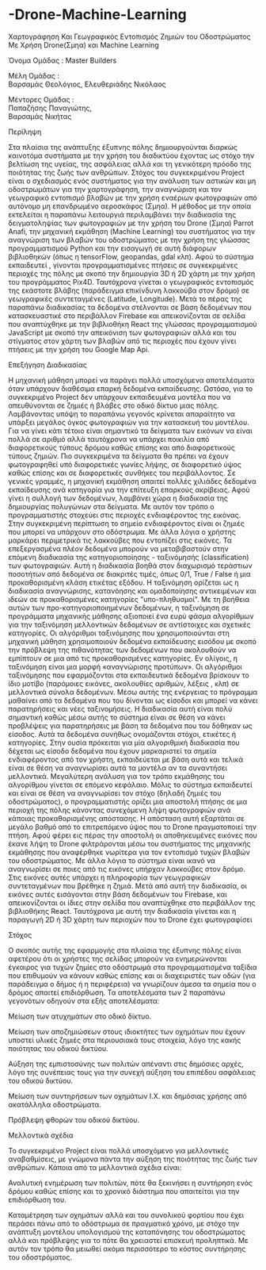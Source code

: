 # -Drone-Machine-Learning
Χαρτογράφηση Και Γεωγραφικός Εντοπισμός Ζημιών του Οδοστρώματος Με Χρήση Drone(Σμηα) και Machine Learning

Όνομα Ομάδας : Master Builders 

Μέλη Ομάδας :  
Βαρσαμάς Θεολόγιος, 
Ελευθεριάδης Νικόλαος  

Μέντορες Ομάδας :  
Παπαζήσης Παναγιώτης,  
Βαρσαμάς Νικήτας 

Περίληψη 

Στα πλαίσια της ανάπτυξης έξυπνης πόλης δημιουργούνται διαρκώς καινοτόμα συστήματα με την χρήση του διαδικτύου έχοντας ως στόχο την βελτίωση της υγείας, της ασφάλειας αλλά και τη γενικότερη πρόοδο της ποιότητας της ζωής των ανθρώπων. Στόχος του συγκεκριμένου Project είναι ο σχεδιασμός ενός συστήματος για την ανάλυση των αστικών και μη οδοστρωμάτων για την χαρτογράφηση, την αναγνώριση και τον γεωγραφικό εντοπισμό βλαβών με την χρήση εναέριων φωτογραφιών από αυτόνομο μη επανδρωμένο αεροσκάφος (Σμηα). Η μέθοδος με την οποία εκτελείται η παραπάνω λειτουργιά περιλαμβάνει την διαδικασία της δειγματοληψίας των φωτογραφιών με την χρήση του Drone (Σμηα) Parrot Anafi, την μηχανική εκμάθηση (Machine Learning) του συστήματος για την αναγνώριση των βλαβών του οδοστρώματος με την χρήση της γλώσσας προγραμματισμού Python και την εισαγωγή σε αυτή διάφορων βιβλιοθηκών (όπως η tensorFlow, geopandas, gdal κλπ). Αφού το σύστημα εκπαιδευτεί , γίνονται προγραμματισμένες πτήσεις σε συγκεκριμένες περιοχές της πόλης με σκοπό την δημιουργία 3D ή 2D χάρτη με την χρήση του προγράμματος Pix4D. Ταυτόχρονα γίνεται ο γεωγραφικός εντοπισμός της εκάστοτε βλάβης (παράδειγμα επικίνδυνη λακκούβα στον δρόμο) σε γεωγραφικές συντεταγμένες (Latitude, Longitude). Μετά το πέρας της παραπάνω διαδικασίας τα δεδομένα στέλνονται σε βάση δεδομένων που κατασκευαστικέ στο περιβάλλον Firebase και απεικονίζονται σε σελίδα που αναπτύχθηκε με την βιβλιοθήκη React  της γλώσσας προγραμματισμού JavaScript με σκοπό την απεικόνιση των φωτογραφιών αλλά και του στίγματος στον χάρτη των βλαβών από τις περιοχές που έχουν γίνει πτήσεις με την χρήση του Google Map Api. 
 

 

Επεξήγηση Διαδικασίας 

Η μηχανική μάθηση μπορεί να παράγει πολλά υποσχόμενα αποτελέσματα όταν υπάρχουν διαθέσιμα επαρκή δεδομένα εκπαίδευσης. Ωστόσο, για το συγκεκριμένο Project δεν υπάρχουν εκπαιδευμένα μοντέλα που να απευθύνονται σε ζημιές ή βλάβες στο οδικό δίκτυο μιας πόλης. Λαμβάνοντας υπόψη το παραπάνω γεγονός κρίνεται απαραίτητο να υπάρξει μεγάλος όγκος φωτογραφιών για την κατασκευή του μοντέλου. Για να γίνει κάτι τέτοιο είναι σημαντικό τα δείγματα των εικόνων να είναι πολλά σε αριθμό αλλά ταυτόχρονα να υπάρχει ποικιλία από διαφορετικούς τύπους δρόμου καθώς επίσης και από διαφορετικούς τύπους ζημιών. Πιο συγκεκριμένα τα δείγματα θα πρέπει να έχουν φωτογραφηθεί υπό διαφορετικές γωνίες λήψης, σε διαφορετικό ύψος καθώς επίσης και σε διαφορετικές συνθήκες του περιβάλλοντος. Σε γενικές γραμμές, η μηχανική εκμάθηση απαιτεί πολλές χιλιάδες δεδομένα εκπαίδευσης ανά κατηγορία για την επίτευξη επαρκούς ακρίβειας. Αφού γίνει η συλλογή των δεδομένων, λαμβάνει χώρα η διαδικασία της δημιουργίας πολυγώνων στα δείγματα. Με αυτόν τον τρόπο ο προγραμματιστής στοχεύει στις περιοχές ενδιαφέροντος της εικόνας. Στην συγκεκριμένη περίπτωση το σημείο ενδιαφέροντος είναι οι ζημιές που μπορεί να υπάρχουν στο οδόστρωμα. Με άλλα λόγια ο χρήστης μαρκάρει περιμετρικά τις λακκούβες που εντοπίζει στις εικόνες. Τα επεξεργασμένα πλέον δεδομένα μπορούν να μεταβιβαστούν στην επόμενη διαδικασία της κατηγοριοποίησης - ταξινόμησής (classification) των φωτογραφιών. Αυτή η διαδικασία βοηθά στον διαχωρισμό τεράστιων ποσοτήτων από δεδομένα σε διακριτές τιμές, όπως 0/1, True / False ή μια προκαθορισμένη κλάση ετικέτας εξόδου. Η ταξινόμηση ορίζεται ως η διαδικασία αναγνώρισης, κατανόησης και ομαδοποίησης αντικειμένων και ιδεών σε προκαθορισμένες κατηγορίες "υπο-πληθυσμοί". Με τη βοήθεια αυτών των προ-κατηγοριοποιημένων δεδομένων, η ταξινόμηση σε προγράμματα μηχανικής μάθησης αξιοποιεί ένα ευρύ φάσμα αλγορίθμων για την ταξινόμηση μελλοντικών δεδομένων σε αντίστοιχες και σχετικές κατηγορίες. Οι αλγόριθμοι ταξινόμησης που χρησιμοποιούνται στη μηχανική μάθηση χρησιμοποιούν δεδομένα εκπαίδευσης εισόδου με σκοπό την πρόβλεψη της πιθανότητας των δεδομένων που ακολουθούν να εμπίπτουν σε μια από τις προκαθορισμένες κατηγορίες. Εν ολίγοις, η ταξινόμηση είναι μια μορφή «αναγνώρισης προτύπων». Οι αλγόριθμοι ταξινόμησης που εφαρμόζονται στα εκπαιδευτικά δεδομένα βρίσκουν το ίδιο μοτίβο (παρόμοιες εικόνες, ακολουθίες αριθμών, λέξεις , κλπ) σε μελλοντικά σύνολα δεδομένων. Μέσω αυτής της ενέργειας το πρόγραμμα μαθαίνει από τα δεδομένα που του δίνονται ως είσοδοι και μπορεί να κάνει παρατηρήσεις και νέες ταξινομήσεις. Η διαδικασία αυτή είναι πολύ σημαντική καθώς μέσω αυτής το σύστημα είναι σε θέση να κάνει προβλέψεις για παρατηρήσεις με βάση τα δεδομένα που του δόθηκαν ως είσοδος. Αυτά τα δεδομένα συνήθως ονομάζονται στόχοι, ετικέτες ή κατηγορίες. Στην ουσία πρόκειται για μία αλγοριθμική διαδικασία που δέχεται ως είσοδο δεδομένα που έχουν μαρκαριστεί τα σημεία ενδιαφέροντος από τον χρήστη, εκπαιδεύεται με βάση αυτά και τελικά είναι σε θέση να αναγνωρίσει αυτά τα μοντέλα αν τα συναντήσει μελλοντικά. Μεγαλύτερη ανάλυση για τον τρόπο εκμάθησης του αλγορίθμου γίνεται σε επόμενο κεφάλαιο. Μόλις το σύστημα εκπαιδευτεί και είναι σε θέση να αναγνωρίσει τον στόχο (δηλαδή ζημιές του οδοστρώματος), ο προγραμματιστής ορίζει μια αποστολή πτήσης σε μια περιοχή της πόλης κάνοντας συνεχόμενη λήψη φωτογραφιών ανά κάποιας προκαθορισμένης απόστασης. Η απόσταση αυτή εξαρτάται σε μεγάλο βαθμό από το επιτρεπόμενο ύψος που το Drone πραγματοποιεί την πτήση. Αφού φέρει εις πέρας την αποστολή οι αποθηκευμένες εικόνες που έκανε λήψη το Drone φιλτράρονται μέσω του συστήματος της μηχανικής εκμάθησης που αναφέρθηκε νωρίτερα για τον εντοπισμό τυχών βλαβών του οδοστρώματος. Με άλλα λόγια το σύστημα είναι ικανό να αναγνωρίσει σε ποιες από τις εικόνες υπήρχαν λακκούβες στον δρόμο. Στις εικόνες αυτές υπάρχει η πληροφορία των γεωγραφικών συντεταγμένων που βρέθηκε η ζημιά. Μετά από αυτή την διαδικασία, οι εικόνες αυτές εισάγονται στην βάση δεδομένων του Firebase, και απεικονίζονται οι ίδιες στην σελίδα που αναπτύχθηκε στο περιβάλλον της βιβλιοθήκης React. Ταυτόχρονα με αυτή την διαδικασία γίνεται και η παραγωγή 2D ή 3D χάρτη των περιοχών που το Drone έχει φωτογραφίσει

Στόχος 

Ο σκοπός αυτής της εφαρμογής στα πλαίσια της έξυπνης πόλης είναι αφετέρου ότι οι χρήστες της σελίδας μπορούν να ενημερώνονται έγκαιρος για τυχών ζημίες στο οδόστρωμά στα προγραμματισμένα ταξίδια που επιθυμούν να κάνουν καθώς επίσης και οι διαχειριστές των οδών (για παράδειγμα ο δήμος ή η περιφέρεια) να γνωρίζουν άμεσα τα σημεία που ο δρόμος απαιτεί επιδιόρθωση. Τα αποτελέσματα των 2 παραπάνω γεγονότων οδηγούν στα εξής αποτελέσματα: 

Μείωση των ατυχημάτων στο οδικό δίκτυο. 

Μείωση των αποζημιώσεων στους ιδιοκτήτες των οχημάτων που έχουν υποστεί υλικές ζημιές στα περιουσιακά τους στοιχεία, λόγο της κακής ποιότητας του οδικού δικτύου. 

Αύξηση της εμπιστοσύνης των πολιτών απέναντι στις δημόσιες αρχές, λόγο της συνέπειας τους για την συνεχή αύξηση του επιπέδου ασφάλειας του οδικού δικτύου.  

Μείωση των συντηρήσεων των οχημάτων Ι.Χ. και δημόσιας χρήσης από ακατάλληλα οδοστρώματα.

Πρόβλεψη φθορών του οδικού δικτύου.  
 




Μελλοντικά σχέδια 

Το συγκεκριμένο Project είναι πολλά υποσχόμενο για μελλοντικές αναβαθμίσεις, με γνώμονα πάντα την αύξηση της ποιότητας της ζωής των ανθρώπων. Κάποια από τα μελλοντικά σχέδια είναι: 

Αναλυτική ενημέρωση των πολιτών, πότε θα ξεκινήσει η συντήρηση ενός δρόμου καθώς επίσης και το χρονικό διάστημα που απαιτείται για την επιδιόρθωση του. 

Καταμέτρηση των οχημάτων αλλά και του συνολικού φορτίου που έχει περάσει πάνω από το οδόστρωμα σε πραγματικό χρόνο, με στόχο την ανάπτυξη μοντέλου υπολογισμού της καταπόνησης του οδοστρώματος αλλά και πρόβλεψης για το πότε θα χρειαστεί επισκευή προληπτικά. Με αυτόν τον τρόπο θα μειωθεί ακόμα περισσότερο το κόστος συντήρησης του οδοστρόματος. 
 
